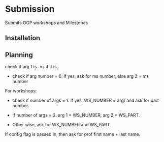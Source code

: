 # Submission

Submits OOP workshops and Milestones

## Installation

## Planning

check if arg 1 is `-ms` if it is
   * check if arg number = 0. if yes, ask for ms number, else arg 2 = ms number

For workshops:

   * check if number of args = 1. If yes, WS_NUMBER = arg1 and ask for part number.

   * If number of args = 2. arg 1 = WS_NUMBER, arg 2 = WS_PART.

   * Other wise, ask for WS_NUMBER and WS_PART.

If config flag is passed in, then ask for prof first name + last name.
